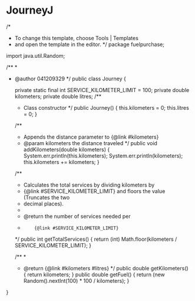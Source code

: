 JourneyJ
========
/*
 * To change this template, choose Tools | Templates
 * and open the template in the editor.
 */
package fuelpurchase;

import java.util.Random;

/**
 *
 * @author 041209329
 */
public class Journey {
    
	private static final int	SERVICE_KILOMETER_LIMIT	= 100;
	private double				kilometers;
        private double                            litres;
	/**
	 * Class constructor
	 */
	public Journey() {
		this.kilometers = 0;
                this.litres = 0;
        }

	/**
	 * Appends the distance parameter to {@link #kilometers}
	 * @param kilometers the distance traveled 
	 */
	public void addKilometers(double kilometers) {
		System.err.println(this.kilometers);
		System.err.println(kilometers);
		this.kilometers += kilometers;
	}

	/**
	 * Calculates the total services by dividing kilometers by
	 * {@link #SERVICE_KILOMETER_LIMIT} and floors the value (Truncates the two
	 * decimal places).
	 * 
	 * @return the number of services needed per
	 *         {@link #SERVICE_KILOMETER_LIMIT}
	 */
	public int getTotalServices() {
		return (int) Math.floor(kilometers / SERVICE_KILOMETER_LIMIT);
        }
       
        

	/**
	 * 
	 * @return {@link #kilometers #litres}
	 */
	public double getKilometers() {
		return kilometers;
        }
        public double getFuel() {
                return (new Random().nextInt(100) * 100 / kilometers);
        }

}
